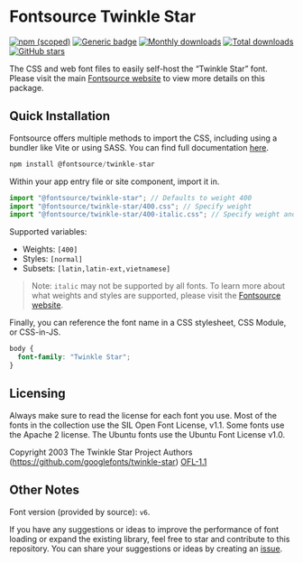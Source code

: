 # Fontsource Twinkle Star

[![npm (scoped)](https://img.shields.io/npm/v/@fontsource/twinkle-star?color=brightgreen)](https://www.npmjs.com/package/@fontsource/twinkle-star) [![Generic badge](https://img.shields.io/badge/fontsource-passing-brightgreen)](https://github.com/fontsource/fontsource) [![Monthly downloads](https://badgen.net/npm/dm/@fontsource/twinkle-star)](https://github.com/fontsource/fontsource) [![Total downloads](https://badgen.net/npm/dt/@fontsource/twinkle-star)](https://github.com/fontsource/fontsource) [![GitHub stars](https://img.shields.io/github/stars/fontsource/fontsource.svg?style=social&label=Star)](https://github.com/fontsource/fontsource/stargazers)

The CSS and web font files to easily self-host the “Twinkle Star” font. Please visit the main [Fontsource website](https://fontsource.org/fonts/twinkle-star) to view more details on this package.

## Quick Installation

Fontsource offers multiple methods to import the CSS, including using a bundler like Vite or using SASS. You can find full documentation [here](https://fontsource.org/docs/getting-started/introduction).

```javascript
npm install @fontsource/twinkle-star
```

Within your app entry file or site component, import it in.

```javascript
import "@fontsource/twinkle-star"; // Defaults to weight 400
import "@fontsource/twinkle-star/400.css"; // Specify weight
import "@fontsource/twinkle-star/400-italic.css"; // Specify weight and style
```

Supported variables:
- Weights: `[400]`
- Styles: `[normal]`
- Subsets: `[latin,latin-ext,vietnamese]`

> Note: `italic` may not be supported by all fonts. To learn more about what weights and styles are supported, please visit the [Fontsource website](https://fontsource.org/fonts/twinkle-star).

Finally, you can reference the font name in a CSS stylesheet, CSS Module, or CSS-in-JS.

```css
body {
  font-family: "Twinkle Star";
}
```

## Licensing
Always make sure to read the license for each font you use. Most of the fonts in the collection use the SIL Open Font License, v1.1. Some fonts use the Apache 2 license. The Ubuntu fonts use the Ubuntu Font License v1.0.

Copyright 2003 The Twinkle Star Project Authors (https://github.com/googlefonts/twinkle-star)
[OFL-1.1](https://openfontlicense.org)

## Other Notes
Font version (provided by source): `v6`.

If you have any suggestions or ideas to improve the performance of font loading or expand the existing library, feel free to star and contribute to this repository. You can share your suggestions or ideas by creating an [issue](https://github.com/fontsource/fontsource/issues).